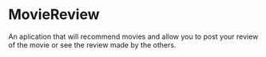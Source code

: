 # MovieReview
An aplication that will recommend movies and allow you to post your review of the movie or see the review made by the others.
